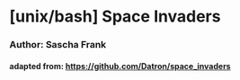 # [unix/bash] Space Invaders

### Author: Sascha Frank
#### adapted from: https://github.com/Datron/space_invaders


